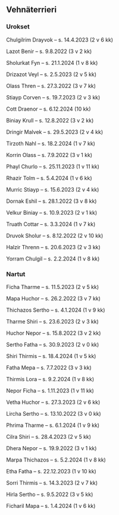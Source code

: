 ## Vehnäterrieri

### Urokset

Chulgilrim Drayvok – s. 14.4.2023 (2 v 6 kk)

Lazot Benir – s. 9.8.2022 (3 v 2 kk)

Sholurkat Fyn – s. 21.1.2024 (1 v 8 kk)

Drizazot Veyl – s. 2.5.2023 (2 v 5 kk)

Olass Thren – s. 27.3.2022 (3 v 7 kk)

Stiayp Corven – s. 19.7.2023 (2 v 3 kk)

Cott Draenor – s. 6.12.2024 (10 kk)

Biniay Krull – s. 12.8.2022 (3 v 2 kk)

Dringir Malvek – s. 29.5.2023 (2 v 4 kk)

Tirzoth Nahl – s. 18.2.2024 (1 v 7 kk)

Korrin Olass – s. 7.9.2022 (3 v 1 kk)

Phayl Churlo – s. 25.11.2023 (1 v 11 kk)

Rhazir Tolm – s. 5.4.2024 (1 v 6 kk)

Murric Stiayp – s. 15.6.2023 (2 v 4 kk)

Dornak Eshil – s. 28.1.2022 (3 v 8 kk)

Velkur Biniay – s. 10.9.2023 (2 v 1 kk)

Truath Cottar – s. 3.3.2024 (1 v 7 kk)

Druvok Sholur – s. 8.12.2022 (2 v 10 kk)

Halzir Threnn – s. 20.6.2023 (2 v 3 kk)

Yorram Chulgil – s. 2.2.2024 (1 v 8 kk)

### Nartut

Ficha Tharme – s. 11.5.2023 (2 v 5 kk)

Mapa Huchor – s. 26.2.2022 (3 v 7 kk)

Thichazos Sertho – s. 4.1.2024 (1 v 9 kk)

Tharme Shiri – s. 23.6.2023 (2 v 3 kk)

Huchor Nepor – s. 15.8.2022 (3 v 2 kk)

Sertho Fatha – s. 30.9.2023 (2 v 0 kk)

Shiri Thirmis – s. 18.4.2024 (1 v 5 kk)

Fatha Mepa – s. 7.7.2022 (3 v 3 kk)

Thirmis Lora – s. 9.2.2024 (1 v 8 kk)

Nepor Ficha – s. 1.11.2023 (1 v 11 kk)

Vetha Huchor – s. 27.3.2023 (2 v 6 kk)

Lircha Sertho – s. 13.10.2022 (3 v 0 kk)

Phrima Tharme – s. 6.1.2024 (1 v 9 kk)

Cilra Shiri – s. 28.4.2023 (2 v 5 kk)

Dhera Nepor – s. 19.9.2022 (3 v 1 kk)

Marpa Thichazos – s. 5.2.2024 (1 v 8 kk)

Etha Fatha – s. 22.12.2023 (1 v 10 kk)

Sorri Thirmis – s. 14.3.2023 (2 v 7 kk)

Hirla Sertho – s. 9.5.2022 (3 v 5 kk)

Ficharil Mapa – s. 1.4.2024 (1 v 6 kk)
